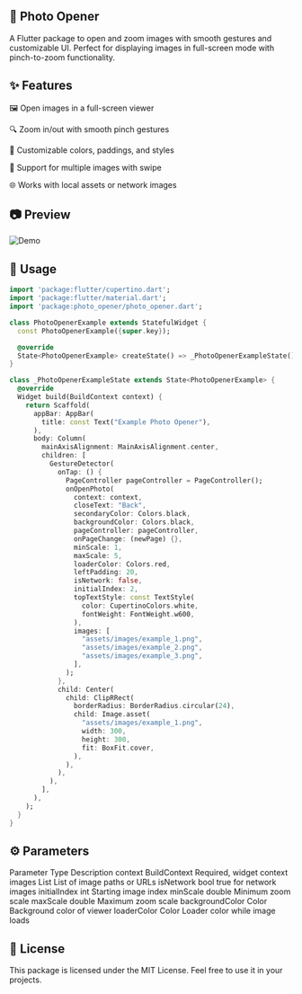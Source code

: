 <!--
This README describes the package. If you publish this package to pub.dev,
this README's contents appear on the landing page for your package.

For information about how to write a good package README, see the guide for
[writing package pages](https://dart.dev/tools/pub/writing-package-pages).

For general information about developing packages, see the Dart guide for
[creating packages](https://dart.dev/guides/libraries/create-packages)
and the Flutter guide for
[developing packages and plugins](https://flutter.dev/to/develop-packages).
-->


## 📸 Photo Opener
A Flutter package to open and zoom images with smooth gestures and customizable UI.
Perfect for displaying images in full-screen mode with pinch-to-zoom functionality.

## ✨ Features
🖼 Open images in a full-screen viewer

🔍 Zoom in/out with smooth pinch gestures

🌈 Customizable colors, paddings, and styles

📜 Support for multiple images with swipe

🌐 Works with local assets or network images


## 📷 Preview

![Demo](https://raw.githubusercontent.com/ObidjonJoraboyev/photo_opener/main/gif/example.gif)



## 📖 Usage

```dart
import 'package:flutter/cupertino.dart';
import 'package:flutter/material.dart';
import 'package:photo_opener/photo_opener.dart';

class PhotoOpenerExample extends StatefulWidget {
  const PhotoOpenerExample({super.key});

  @override
  State<PhotoOpenerExample> createState() => _PhotoOpenerExampleState();
}

class _PhotoOpenerExampleState extends State<PhotoOpenerExample> {
  @override
  Widget build(BuildContext context) {
    return Scaffold(
      appBar: AppBar(
        title: const Text("Example Photo Opener"),
      ),
      body: Column(
        mainAxisAlignment: MainAxisAlignment.center,
        children: [
          GestureDetector(
            onTap: () {
              PageController pageController = PageController();
              onOpenPhoto(
                context: context,
                closeText: "Back",
                secondaryColor: Colors.black,
                backgroundColor: Colors.black,
                pageController: pageController,
                onPageChange: (newPage) {},
                minScale: 1,
                maxScale: 5,
                loaderColor: Colors.red,
                leftPadding: 20,
                isNetwork: false,
                initialIndex: 2,
                topTextStyle: const TextStyle(
                  color: CupertinoColors.white,
                  fontWeight: FontWeight.w600,
                ),
                images: [
                  "assets/images/example_1.png",
                  "assets/images/example_2.png",
                  "assets/images/example_3.png",
                ],
              );
            },
            child: Center(
              child: ClipRRect(
                borderRadius: BorderRadius.circular(24),
                child: Image.asset(
                  "assets/images/example_1.png",
                  width: 300,
                  height: 300,
                  fit: BoxFit.cover,
                ),
              ),
            ),
          ),
        ],
      ),
    );
  }
}
```
## ⚙️ Parameters
Parameter	Type	Description
context	BuildContext	Required, widget context
images	List<String>	List of image paths or URLs
isNetwork	bool	true for network images
initialIndex	int	Starting image index
minScale	double	Minimum zoom scale
maxScale	double	Maximum zoom scale
backgroundColor	Color	Background color of viewer
loaderColor	Color	Loader color while image loads


## 📜 License
This package is licensed under the MIT License.
Feel free to use it in your projects.


